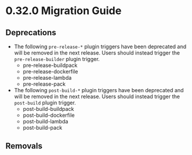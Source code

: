 # 0.32.0 Migration Guide

## Deprecations

- The following `pre-release-*` plugin triggers have been deprecated and will be removed in the next release. Users should instead trigger the `pre-release-builder` plugin trigger.
    - pre-release-buildpack
    - pre-release-dockerfile
    - pre-release-lambda
    - pre-release-pack
- The following `post-build-*` plugin triggers have been deprecated and will be removed in the next release. Users should instead trigger the `post-build` plugin trigger.
    - post-build-buildpack
    - post-build-dockerfile
    - post-build-lambda
    - post-build-pack

## Removals
